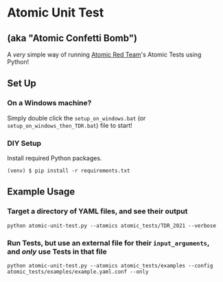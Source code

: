 # Atomic Unit Test
## (aka "Atomic Confetti Bomb")
A _very_ simple way of running [Atomic Red Team](https://github.com/redcanaryco/atomic-red-team)'s Atomic Tests using Python!

Set Up
-----

### On a Windows machine?

Simply double click the `setup_on_windows.bat` (or `setup_on_windows_then_TDR.bat`) file to start!

### DIY Setup

Install required Python packages.

    (venv) $ pip install -r requirements.txt



Example Usage
-----

### Target a directory of YAML files, and see their output

```
python atomic-unit-test.py --atomics atomic_tests/TDR_2021 --verbose
```

### Run Tests, but use an external file for their `input_arguments`, and _only_ use Tests in that file

```
python atomic-unit-test.py --atomics atomic_tests/examples --config atomic_tests/examples/example.yaml.conf --only
```
